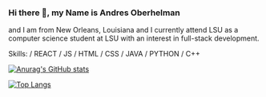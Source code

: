 ### Hi there 👋,  my Name is Andres Oberhelman
and I am from New Orleans, Louisiana and I currently attend LSU as a computer science student at LSU with an interest in full-stack development. 

Skills:  / REACT / JS / HTML / CSS / JAVA / PYTHON / C++

[![Anurag's GitHub stats](https://github-readme-stats.vercel.app/api?username=AndresOberhelman)](https://github.com/anuraghazra/github-readme-stats)



[![Top Langs](https://github-readme-stats.vercel.app/api/top-langs/?username=AndresOberhelman_count=8)](https://github.com/anuraghazra/github-readme-stats)




